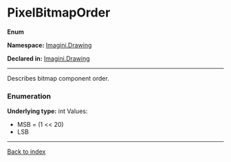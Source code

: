 # PixelBitmapOrder

**Enum**

**Namespace:** [Imagini.Drawing](Imagini.Drawing.md)

**Declared in:** [Imagini.Drawing](Imagini.Drawing.md)

------



Describes bitmap component order.


### Enumeration
**Underlying type:** int
Values:
* MSB = (1 << 20)
* LSB



------

[Back to index](index.md)